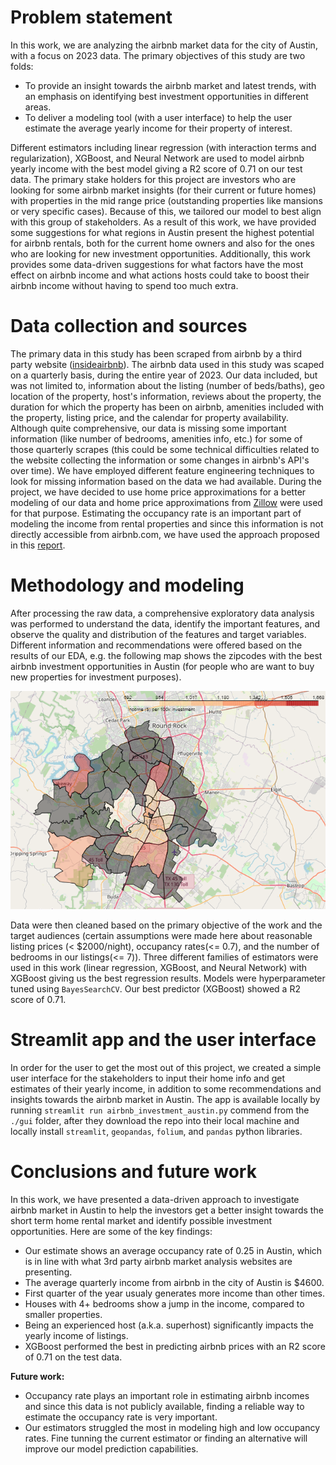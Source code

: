 # Problem statement
In this work, we are analyzing the airbnb market data for the city of Austin, with a focus on 2023 data. The primary objectives of this study are two folds:
- To provide an insight towards the airbnb market and latest trends, with an emphasis on identifying best investment opportunities in different areas.
- To deliver a modeling tool (with a user interface) to help the user estimate the average yearly income for their property of interest.

Different estimators including linear regression (with interaction terms and regularization), XGBoost, and Neural Network are used to model airbnb yearly income with the best model giving a R2 score of 0.71 on our test data. The primary stake holders for this project are investors who are looking for some airbnb market insights (for their current or future homes) with properties in the mid range price (outstanding properties like mansions or very specific cases). Because of this, we tailored our model to best align with this group of stakeholders. As a result of this work, we have provided some suggestions for what regions in Austin present the highest potential for airbnb rentals, both for the current home owners and also for the ones who are looking for new investment opportunities. Additionally, this work provides some data-driven suggestions for what factors have the most effect on airbnb income and what actions hosts could take to boost their airbnb income without having to spend too much extra.  

# Data collection and sources

The primary data in this study has been scraped from airbnb by a third party website ([insideairbnb](www.insideairbnb.com)). The airbnb data used in this study was scaped on a quarterly basis, during the entire year of 2023. Our data included, but was not limited to, information about the listing (number of beds/baths), geo location of the property, host's information, reviews about the property, the duration for which the property has been on airbnb, amenities included with the property, listing price, and the calendar for property availability. Although quite comprehensive, our data is missing some important information (like number of bedrooms, amenities info, etc.) for some of those quarterly scrapes (this could be some technical difficulties related to the website collecting the information or some changes in airbnb's API's over time). We have employed different feature engineering techniques to look for missing information based on the data we had available. During the project, we have decided to use home price approximations for a better modeling of our data and home price approximations from [Zillow](www.zillow.com\data) were used for that purpose. Estimating the occupancy rate is an important part of modeling the income from rental properties and since this information is not directly accessible from airbnb.com, we have used the approach proposed in this [report](https://sfbos.org/sites/default/files/FileCenter/Documents/52601-BLA.ShortTermRentals.051315.pdf). 


# Methodology and modeling
After processing the raw data, a comprehensive exploratory data analysis was performed to understand the data, identify the important features, and observe the quality and distribution of the features and target variables. Different information and recommendations were offered based on the results of our EDA, e.g. the following map shows the zipcodes with the best airbnb investment opportunities in Austin (for people who are want to buy new properties for investment purposes).

![best_investments](./plots/investment_neighborhoods.png)

Data were then cleaned based on the primary objective of the work and the target audiences (certain assumptions were made here about reasonable listing prices (< $2000/night), occupancy rates(<= 0.7), and the number of bedrooms in our listings(<= 7)). Three different families of estimators were used in this work (linear regression, XGBoost, and Neural Network) with XGBoost giving us the best regression results. Models were hyperparameter tuned using `BayesSearchCV`. Our best predictor (XGBoost) showed a R2 score of 0.71.

# Streamlit app and the user interface

In order for the user to get the most out of this project, we created a simple user interface for the stakeholders to input their home info and get estimates of their yearly income, in addition to some recommendations and insights towards the airbnb market in Austin. The app is available locally by running `streamlit run airbnb_investment_austin.py` commend from the `./gui` folder, after they download the repo into their local machine and locally install `streamlit`, `geopandas`, `folium`, and `pandas` python libraries.

# Conclusions and future work
In this work, we have presented a data-driven approach to investigate airbnb market in Austin to help the investors get a better insight towards the short term home rental market and identify possible investment opportunities. Here are some of the key findings:
- Our estimate shows an average occupancy rate of 0.25 in Austin, which is in line with what 3rd party airbnb market analysis websites are presenting.
- The average quarterly income from airbnb in the city of Austin is $4600.
- First quarter of the year usualy generates more income than other times.
- Houses with 4+ bedrooms show a jump in the income, compared to smaller properties. 
- Being an experienced host (a.k.a. superhost) significantly impacts the yearly income of listings. 
- XGBoost performed the best in predicting airbnb prices with an R2 score of 0.71 on the test data. 

**Future work:**
- Occupancy rate plays an important role in estimating airbnb incomes and since this data is not publicly available, finding a reliable way to estimate the occupancy rate is very important. 
- Our estimators struggled the most in modeling high and low occupancy rates. Fine tunning the current estimator or finding an alternative will improve our model prediction capabilities. 
